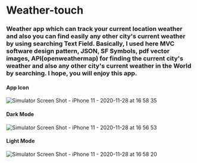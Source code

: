 # Weather-touch

### Weather app which can track your current location weather and also you can find easily any other city's current weather by using searching Text Field. Basically, I used here MVC software design pattern, JSON, SF Symbols, pdf vector images, API(openweathermap) for finding the current city's weather and also any other city's current weather in the World by searching. I hope, you will enjoy this app. 


#### App Icon 


![Simulator Screen Shot - iPhone 11 - 2020-11-28 at 16 58 35](https://user-images.githubusercontent.com/71902763/100526874-3d1dff00-319b-11eb-9036-aaa5a358fda8.png)



#### Dark Mode 


![Simulator Screen Shot - iPhone 11 - 2020-11-28 at 16 56 53](https://user-images.githubusercontent.com/71902763/100526878-4313e000-319b-11eb-8558-8baf5246f8d6.png)


#### Light Mode


![Simulator Screen Shot - iPhone 11 - 2020-11-28 at 16 58 20](https://user-images.githubusercontent.com/71902763/100526926-a0a82c80-319b-11eb-9508-1ffcd75f12cd.png)

